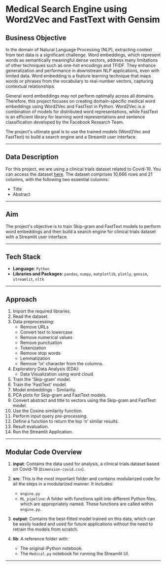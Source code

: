 # Medical Search Engine using Word2Vec and FastText with Gensim

## Business Objective
In the domain of Natural Language Processing (NLP), extracting context from text data is a significant challenge. Word embeddings, which represent words as semantically meaningful dense vectors, address many limitations of other techniques such as one-hot encodings and TFIDF. They enhance generalization and performance in downstream NLP applications, even with limited data. Word embedding is a feature learning technique that maps words or phrases from the vocabulary to real-number vectors, capturing contextual relationships.

General word embeddings may not perform optimally across all domains. Therefore, this project focuses on creating domain-specific medical word embeddings using Word2Vec and FastText in Python. Word2Vec is a combination of models for distributed word representations, while FastText is an efficient library for learning word representations and sentence classification developed by the Facebook Research Team.

The project's ultimate goal is to use the trained models (Word2Vec and FastText) to build a search engine and a Streamlit user interface.

---

## Data Description
For this project, we are using a clinical trials dataset related to Covid-19. You can access the dataset [here](https://dimensions.figshare.com/articles/dataset/Dimensions_COVID-19_publications_datasets_and_clinical_trials/11961063). The dataset comprises 10,666 rows and 21 columns, with the following two essential columns:
- Title
- Abstract

---

## Aim
The project's objective is to train Skip-gram and FastText models to perform word embeddings and then build a search engine for clinical trials dataset with a Streamlit user interface.

---

## Tech Stack
- **Language**: `Python`
- **Libraries and Packages**: `pandas`, `numpy`, `matplotlib`, `plotly`, `gensim`, `streamlit`, `nltk`

---

## Approach
1. Import the required libraries.
2. Read the dataset.
3. Data preprocessing:
   - Remove URLs
   - Convert text to lowercase
   - Remove numerical values
   - Remove punctuation
   - Tokenization
   - Remove stop words
   - Lemmatization
   - Remove '\n' character from the columns.
4. Exploratory Data Analysis (EDA):
   - Data Visualization using word cloud.
1. Train the 'Skip-gram' model.
2. Train the 'FastText' model.
3. Model embeddings - Similarity.
4. PCA plots for Skip-gram and FastText models.
5. Convert abstract and title to vectors using the Skip-gram and FastText model.
6. Use the Cosine similarity function.
7. Perform input query pre-processing.
8. Define a function to return the top 'n' similar results.
9. Result evaluation.
10. Run the Streamlit Application.

---

## Modular Code Overview

1. **input**: Contains the data used for analysis, a clinical trials dataset based on Covid-19 (`Dimension-covid.csv`).

2. **src**: This is the most important folder and contains modularized code for all the steps in a modularized manner. It includes:
   - `engine.py`
   - `ML_pipeline`: A folder with functions split into different Python files, which are appropriately named. These functions are called within `engine.py`.

3. **output**: Contains the best-fitted model trained on this data, which can be easily loaded and used for future applications without the need to retrain the models from scratch.

4. **lib**: A reference folder with:
   - The original iPython notebook.
   - The `Medical.py` notebook for running the Streamlit UI.

---
